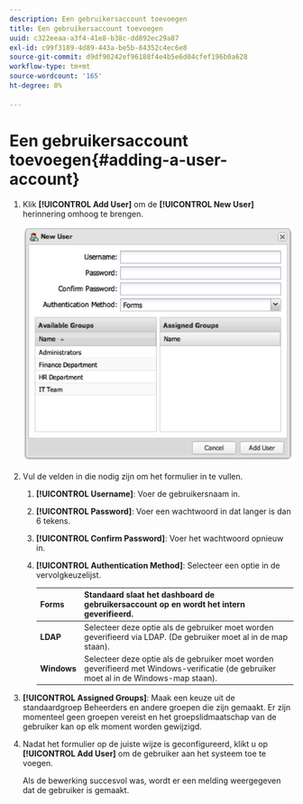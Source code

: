 ```yaml
---
description: Een gebruikersaccount toevoegen
title: Een gebruikersaccount toevoegen
uuid: c322eeaa-a3f4-41e8-b38c-dd892ec29a87
exl-id: c99f3189-4d89-443a-be5b-84352c4ec6e8
source-git-commit: d9df90242ef96188f4e4b5e6d04cfef196b0a628
workflow-type: tm+mt
source-wordcount: '165'
ht-degree: 0%

---
```


# Een gebruikersaccount toevoegen{#adding-a-user-account}

1. Klik **[!UICONTROL Add User]** om de **[!UICONTROL New User]** herinnering omhoog te brengen.

   ![](assets/add_user_account.png)

1. Vul de velden in die nodig zijn om het formulier in te vullen.
   1. **[!UICONTROL Username]**: Voer de gebruikersnaam in.
   1. **[!UICONTROL Password]**: Voer een wachtwoord in dat langer is dan 6 tekens.
   1. **[!UICONTROL Confirm Password]**: Voer het wachtwoord opnieuw in.
   1. **[!UICONTROL Authentication Method]**: Selecteer een optie in de vervolgkeuzelijst.

      | **Forms** | Standaard slaat het dashboard de gebruikersaccount op en wordt het intern geverifieerd. |
      |---|---|
      | **LDAP** | Selecteer deze optie als de gebruiker moet worden geverifieerd via LDAP. (De gebruiker moet al in de map staan). |
      | **Windows** | Selecteer deze optie als de gebruiker moet worden geverifieerd met Windows-verificatie (de gebruiker moet al in de Windows-map staan). |

1. **[!UICONTROL Assigned Groups]**: Maak een keuze uit de standaardgroep Beheerders en andere groepen die zijn gemaakt. Er zijn momenteel geen groepen vereist en het groepslidmaatschap van de gebruiker kan op elk moment worden gewijzigd.
1. Nadat het formulier op de juiste wijze is geconfigureerd, klikt u op **[!UICONTROL Add User]** om de gebruiker aan het systeem toe te voegen.

   Als de bewerking succesvol was, wordt er een melding weergegeven dat de gebruiker is gemaakt.
